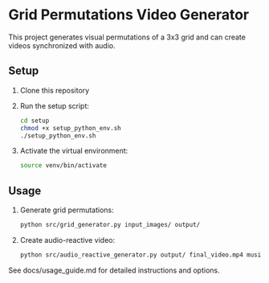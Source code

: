 # Grid Permutations Video Generator

This project generates visual permutations of a 3x3 grid and can create videos synchronized with audio.

## Setup

1. Clone this repository
2. Run the setup script:
   ```bash
   cd setup
   chmod +x setup_python_env.sh
   ./setup_python_env.sh
   ```

3. Activate the virtual environment:
   ```bash
   source venv/bin/activate
   ```

## Usage

1. Generate grid permutations:
   ```bash
   python src/grid_generator.py input_images/ output/
   ```

2. Create audio-reactive video:
   ```bash
   python src/audio_reactive_generator.py output/ final_video.mp4 music.mp3
   ```

See docs/usage_guide.md for detailed instructions and options.
